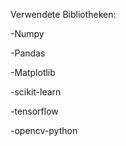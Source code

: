 Verwendete Bibliotheken: 

-Numpy

-Pandas

-Matplotlib

-scikit-learn

-tensorflow

-opencv-python

